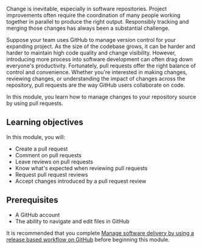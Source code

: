 Change is inevitable, especially in software repositories. Project improvements often require the coordination of many people working together in parallel to produce the right output. Responsibly tracking and merging those changes has always been a substantial challenge.

Suppose your team uses GitHub to manage version control for your expanding project. As the size of the codebase grows, it can be harder and harder to maintain high code quality and change visibility. However, introducing more process into software development can often drag down everyone's productivity. Fortunately, pull requests offer the right balance of control and convenience. Whether you're interested in making changes, reviewing changes, or understanding the impact of changes across the repository, pull requests are the way GitHub users collaborate on code.

In this module, you learn how to manage changes to your repository source by using pull requests.

## Learning objectives

In this module, you will:

- Create a pull request
- Comment on pull requests
- Leave reviews on pull requests
- Know what's expected when reviewing pull requests
- Request pull request reviews
- Accept changes introduced by a pull request review

## Prerequisites

- A GitHub account
- The ability to navigate and edit files in GitHub

It is recommended that you complete [Manage software delivery by using a release based workflow on GitHub](/training/modules/release-based-workflow-github) before beginning this module.
